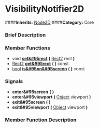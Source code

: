 #  VisibilityNotifier2D  
####**Inherits:** [Node2D](class_node2d)
####**Category:** Core

###  Brief Description  


###  Member Functions 
  * void  **[set&#95rect](#set_rect)**  **(** [Rect2](class_rect2) rect  **)**
  * [Rect2](class_rect2)  **[get&#95rect](#get_rect)**  **(** **)** const
  * [bool](class_bool)  **[is&#95on&#95screen](#is_on_screen)**  **(** **)** const

###  Signals  
  *  **enter&#95screen**  **(** **)**
  *  **enter&#95viewport**  **(** [Object](class_object) viewport  **)**
  *  **exit&#95screen**  **(** **)**
  *  **exit&#95viewport**  **(** [Object](class_object) viewport  **)**

###  Member Function Description  
